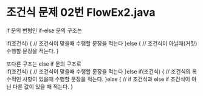 # 조건식 문제 02번 FlowEx2.java 
if 문의 변형인 if-else 문의 구조는 

  if(조건식) {
  // 조건식이 맞을때 수행할 문장을 적는다 
  }else {
  // 조건식이 아닐때(거짓) 수행할 문장을 적는다. 
  } 
  
  또다른 구조는 else if 문의 구조로  
  if(조건식) {
  // 조건식이 맞을때 수행할 문장을 적는다 
  }else if(조건식) {
  // 조건식의 복수적인 사항이 있을때 수행할 문장을 적는다. 
  }else {
  // if 조건식과 else if 조건식이 아닌 다른 값이 있을 때 적는다. 
  }

